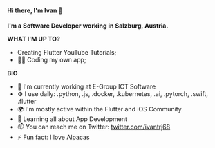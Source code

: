 #### Hi there, I'm Ivan 👋
**I'm a Software Developer working in Salzburg, Austria.**

**WHAT I'M UP TO?**
- Creating Flutter YouTube Tutorials;
- 👨‍💻 Coding my own app;

**BIO**
- 🏢 I'm currently working at E-Group ICT Software
- ⚙️ I use daily: .python, .js, .docker, .kubernetes, .ai, .pytorch, .swift, .flutter
- 🌍 I'm mostly active within the Flutter and iOS Community
- 🌱 Learning all about App Development
- 📫 You can reach me on Twitter: [twitter.com/ivantrj68](https://twitter.com/ivantrj68)
- ⚡️ Fun fact: I love Alpacas




<!---
ivantrj/ivantrj is a ✨ special ✨ repository because its `README.md` (this file) appears on your GitHub profile.
You can click the Preview link to take a look at your changes.
--->
